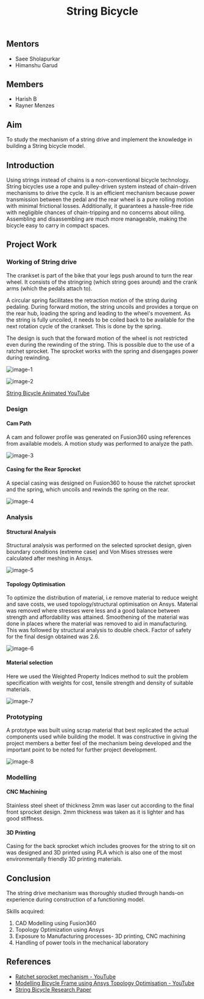 ﻿---
layout: post
title: "String Bicycle"
description: "String bicycle is pioneering in inventing a revolutionary way of getting bikes into motion, completely doing away with conventional chains, gear shift mechanisms and related parts."
categories: piston
thumbnail: "2023_stringbicycle.png"
year: 2023
---

## Mentors

- Saee Sholapurkar
- Himanshu Garud

## Members

- Harish B
- Rayner Menzes

## Aim

To study the mechanism of a string drive and implement the knowledge in building a String bicycle model.

## Introduction

Using strings instead of chains is a non-conventional bicycle technology. String bicycles use a rope and pulley-driven system instead of chain-driven mechanisms to drive the cycle. It is an efficient mechanism because power transmission between the pedal and the rear wheel is a pure rolling motion with minimal frictional losses. Additionally, it guarantees a hassle-free ride with negligible chances of chain-tripping and no concerns about oiling. Assembling and disassembling are much more manageable, making the bicycle easy to carry in compact spaces.

## Project Work

### Working of String drive

The crankset is part of the bike that your legs push around to turn the rear wheel. It consists of the stringring (which string goes around) and the crank arms (which the pedals attach to).

A circular spring facilitates the retraction motion of the string during pedaling. During forward motion, the string uncoils and provides a torque on the rear hub, loading the spring and leading to the wheel's movement. As the string is fully uncoiled, it needs to be coiled back to be available for the next rotation cycle of the crankset. This is done by the spring.

The design is such that the forward motion of the wheel is not restricted even during the rewinding of the string. This is possible due to the use of a ratchet sprocket. The sprocket works with the spring and disengages power during rewinding.

![image-1](/virtual-expo/assets/img/piston/2023_stringbicycle/hub_assembly.jpeg)

![image-2](/virtual-expo/assets/img/piston/2023_stringbicycle/rear_hub.jpeg)

[String Bicycle Animated YouTube](https://www.youtube.com/watch?v=z4PAzalfpww)

### Design

#### Cam Path

A cam and follower profile was generated on Fusion360 using references from available models. A motion study was performed to analyze the path.

![image-3](/virtual-expo/assets/img/piston/2023_stringbicycle/front_sprocket.jpeg)

#### Casing for the Rear Sprocket

A special casing was designed on Fusion360 to house the ratchet sprocket and the spring, which uncoils and rewinds the spring on the rear.

![image-4](/virtual-expo/assets/img/piston/2023_stringbicycle/rear_hub.jpeg)

### Analysis
#### Structural Analysis

Structural analysis was performed on the selected sprocket design, given boundary conditions (extreme case) and Von Mises stresses were calculated after meshing in Ansys.

![image-5](/virtual-expo/assets/img/piston/2023_stringbicycle/analysis.jpeg)

#### Topology Optimisation

To optimize the distribution of material, i.e remove material to reduce weight and save costs, we used topology/structural optimisation on Ansys. Material was removed where stresses were less and a good balance between strength and affordability was attained. Smoothening of the material was done in places where the material was removed to aid in manufacturing. This was followed by structural analysis to double check. Factor of safety for the final design obtained was 2.6.

![image-6](/virtual-expo/assets/img/piston/2023_stringbicycle/topology_optimisation.jpeg)

#### Material selection

Here we used the Weighted Property Indices method to suit the problem specification with weights for cost, tensile strength and density of suitable materials.

![image-7](/virtual-expo/assets/img/piston/2023_stringbicycle/mtrl.jpeg)

### Prototyping

A prototype was built using scrap material that best replicated the actual components used while building the model. It was constructive in giving the project members a better feel of the mechanism being developed and the important point to be noted for further project development.

![image-8](/virtual-expo/assets/img/piston/2023_stringbicycle/prototype.jpeg)

### Modelling

#### CNC Machining

Stainless steel sheet of thickness 2mm was laser cut according to the final front sprocket design. 2mm thickness was taken as it is lighter and has good stiffness.

#### 3D Printing

Casing for the back sprocket which includes grooves for the string to sit on was designed and 3D printed using PLA which is also one of the most environmentally friendly 3D printing materials.

## Conclusion

The string drive mechanism was thoroughly studied through hands-on experience during construction of a functioning model.

Skills acquired:

1. CAD Modelling using Fusion360
2. Topology Optimization using Ansys
3. Exposure to Manufacturing processes- 3D printing, CNC machining
4. Handling of power tools in the mechanical laboratory

## References

- [Ratchet sprocket mechanism - YouTube](https://www.youtube.com/watch?v=AakKwoA82-o)
- [Modelling Bicycle Frame using Ansys Topology Optimisation - YouTube](https://www.youtube.com/watch?v=kJS9flkCL4w)
- [String Bicycle Research Paper](https://www.researchgate.net/publication/310772726_DESIGN_AND_FABRICATION_OF_STRING_BICYCLE)